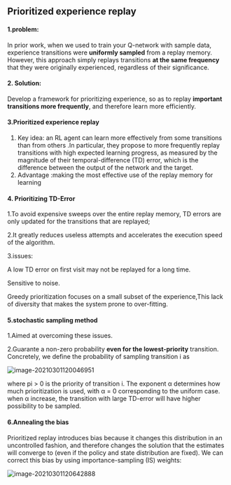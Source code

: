## Prioritized experience replay

#### 1.problem:

In prior work, when we used to train your Q-network with sample data, experience transitions were **uniformly sampled** from a replay memory. However, this approach simply replays transitions
**at the same frequency** that they were originally experienced, regardless of their significance.

#### 2. Solution:

 Develop a framework for prioritizing experience, so as to replay **important transitions more frequently**, and therefore learn more
efficiently.

#### 3.Prioritized experience replay

1. Key idea: an RL agent can learn more effectively from some transitions than from others .In particular, they propose to more frequently replay transitions with high expected learning progress, as measured by the magnitude of their temporal-difference (TD) error, which is the difference between the output of the network and the target.
2. Advantage :making the most effective use of the replay memory for learning

#### 4. Prioritizing TD-Error

1.To avoid expensive sweeps over the entire replay memory, TD errors are only updated for the transitions that are replayed;

2.It greatly reduces useless attempts and accelerates the execution speed of the algorithm.

3.issues:

A low TD error on first visit may not be replayed for a long
time.

Sensitive to noise.

Greedy prioritization focuses on a small subset of the experience,This lack of diversity that makes the system prone to over-fitting.

#### 5.stochastic sampling method

1.Aimed at overcoming these issues.

2.Guarante a non-zero probability **even for the lowest-priority** transition. Concretely, we define the probability of sampling transition i as

![image-20210301120046951](C:\Users\ZXH18\OneDrive\Desktop\img\1.png)

where pi > 0 is the priority of transition i. The exponent α determines how much prioritization is used, with α = 0 corresponding to the uniform case. when α increase, the transition with large TD-error will have higher possibility to be sampled. 

#### 6.Annealing the bias

Prioritized replay introduces bias because it changes this
distribution in an uncontrolled fashion, and therefore changes the solution that the estimates will converge to (even if the policy and state distribution are fixed). We can correct this bias by using
importance-sampling (IS) weights:

![image-20210301120642888](C:\Users\ZXH18\OneDrive\Desktop\img\3.1.2021\2.png)
